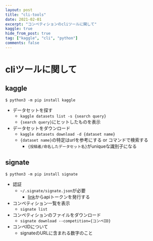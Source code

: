 ```yaml
---
layout: post
title: "cli-tools"
date: 2021-02-01
excerpt: "コンペティションのcliツールに関して"
kaggle: true
hide_from_post: true
tag: ["kaggle", "cli", "python"]
comments: false
---
```


# cliツールに関して

## kaggle

```console
$ python3 -m pip install kaggle
```

 - データセットを探す
   - `kaggle datasets list -s {search query}`
   - `{search query}`にヒットしたものを表示
 - データセットをダウンロード
   - `kaggle datasets download -d {dataset name}`
   - `{dataset name}`の特定はurlを参考にする or コマンドで検索する
     - `{投稿者/命名したデータセット名}`がuniqueな識別子になる

## signate

```console
$ python3 -m pip install signate
```

 - 認証
   - `~/.signate/signate.json`が必要  
     - [link](https://signate.jp/account_settings#)からapiトークンを発行する  
 - コンペティション一覧を表示
   - `signate list`
 - コンペティションのファイルをダウンロード
   - `signate download --competition={コンペID}`
 - コンペIDについて
   - signateのURLに含まれる数字のこと
